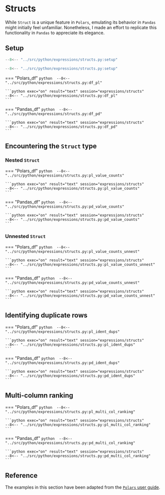 # Structs
While `Struct` is a unique feature in `Polars`, emulating its behavior in `Pandas` might initially feel unfamiliar. Nonetheless, I made an effort to replicate this functionality in `Pandas` to appreciate its elegance.

## Setup

```python 
--8<-- "../src/python/expressions/structs.py:setup"
```

```python exec="on" session="expressions/structs"
--8<-- "../src/python/expressions/structs.py:setup"
```

=== "Polars_df"
    ```python 
    --8<-- "../src/python/expressions/structs.py:df_pl"
    ```

    ```python exec="on" result="text" session="expressions/structs"
    --8<-- "../src/python/expressions/structs.py:df_pl"
    ```

=== "Pandas_df"
    ```python 
    --8<-- "../src/python/expressions/structs.py:df_pd"
    ```

    ```python exec="on" result="text" session="expressions/structs"
    --8<-- "../src/python/expressions/structs.py:df_pd"
    ```

## Encountering the `Struct` type

### Nested `Struct`
=== "Polars_df"
    ```python 
    --8<-- "../src/python/expressions/structs.py:pl_value_counts"
    ```

    ```python exec="on" result="text" session="expressions/structs"
    --8<-- "../src/python/expressions/structs.py:pl_value_counts"
    ```

=== "Pandas_df"
    ```python 
    --8<-- "../src/python/expressions/structs.py:pd_value_counts"
    ```

    ```python exec="on" result="text" session="expressions/structs"
    --8<-- "../src/python/expressions/structs.py:pd_value_counts"
    ```

### Unnested `Struct`
=== "Polars_df"
    ```python 
    --8<-- "../src/python/expressions/structs.py:pl_value_counts_unnest"
    ```

    ```python exec="on" result="text" session="expressions/structs"
    --8<-- "../src/python/expressions/structs.py:pl_value_counts_unnest"
    ```

=== "Pandas_df"
    ```python 
    --8<-- "../src/python/expressions/structs.py:pd_value_counts_unnest"
    ```

    ```python exec="on" result="text" session="expressions/structs"
    --8<-- "../src/python/expressions/structs.py:pd_value_counts_unnest"
    ```

## Identifying duplicate rows
=== "Polars_df"
    ```python 
    --8<-- "../src/python/expressions/structs.py:pl_ident_dups"
    ```

    ```python exec="on" result="text" session="expressions/structs"
    --8<-- "../src/python/expressions/structs.py:pl_ident_dups"
    ```

=== "Pandas_df"
    ```python 
    --8<-- "../src/python/expressions/structs.py:pd_ident_dups"
    ```

    ```python exec="on" result="text" session="expressions/structs"
    --8<-- "../src/python/expressions/structs.py:pd_ident_dups"
    ```

## Multi-column ranking
=== "Polars_df"
    ```python 
    --8<-- "../src/python/expressions/structs.py:pl_multi_col_ranking"
    ```

    ```python exec="on" result="text" session="expressions/structs"
    --8<-- "../src/python/expressions/structs.py:pl_multi_col_ranking"
    ```

=== "Pandas_df"
    ```python 
    --8<-- "../src/python/expressions/structs.py:pd_multi_col_ranking"
    ```

    ```python exec="on" result="text" session="expressions/structs"
    --8<-- "../src/python/expressions/structs.py:pd_multi_col_ranking"
    ```


## Reference
The examples in this section have been adapted from the [`Polars` user guide](https://pola-rs.github.io/polars/user-guide/expressions/structs/).